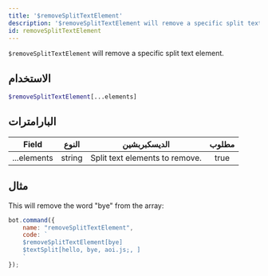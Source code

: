 ```yaml
---
title: '$removeSplitTextElement'
description: '$removeSplitTextElement will remove a specific split text element.'
id: removeSplitTextElement
---
```


`$removeSplitTextElement` will remove a specific split text element.

## الاستخدام

```php
$removeSplitTextElement[...elements]
```

## البارامترات

| Field       | النوع  | الديسكبربشين                   | مطلوب |
| ----------- | ------ | ------------------------------ |:-----:|
| ...elements | string | Split text elements to remove. | true  |

## مثال

This will remove the word "bye" from the array:

```javascript
bot.command({
    name: "removeSplitTextElement",
    code: `
    $removeSplitTextElement[bye]
    $textSplit[hello, bye, aoi.js;, ]
    `
});
```